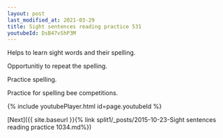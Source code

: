 ```yaml
---
layout: post
last_modified_at: 2021-03-29
title: Sight sentences reading practice 531
youtubeId: DsB47vShP3M
---
```

 
 
Helps to learn sight words and their spelling.

Opportunitiy to repeat the spelling. 

Practice spelling. 
 
Practice for spelling bee competitions. 
 
{% include youtubePlayer.html id=page.youtubeId %}
 
 

[Next]({{ site.baseurl }}{% link  split1/_posts/2015-10-23-Sight sentences reading practice 1034.md%})
 
